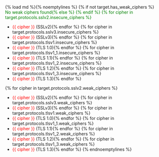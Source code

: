 {% load md %}{% noemptylines %}
{% if not target.has_weak_ciphers %}
<span style="color: green">No weak ciphers found{% else %}
{% endif %}
{% for cipher in target.protocols.sslv2.insecure_ciphers %}
 * <span style="color: red">{{ cipher }}</span> (SSLv2){% endfor %}
{% for cipher in target.protocols.sslv3.insecure_ciphers %}
 * <span style="color: red">{{ cipher }}</span> (SSLv3){% endfor %}
{% for cipher in target.protocols.tlsv1.insecure_ciphers %}
 * <span style="color: red">{{ cipher }}</span> (TLS 1.0){% endfor %}
{% for cipher in target.protocols.tlsv1_1.insecure_ciphers %}
 * <span style="color: red">{{ cipher }}</span> (TLS 1.1){% endfor %}
{% for cipher in target.protocols.tlsv1_2.insecure_ciphers %}
 * <span style="color: red">{{ cipher }}</span> (TLS 1.2){% endfor %}
{% for cipher in target.protocols.tlsv1_3.insecure_ciphers %}
 * <span style="color: red">{{ cipher }}</span> (TLS 1.3){% endfor %}

{% for cipher in target.protocols.sslv2.weak_ciphers %}
 * <span style="color: red">{{ cipher }}</span> (SSLv2){% endfor %}
{% for cipher in target.protocols.sslv3.weak_ciphers %}
 * <span style="color: red">{{ cipher }}</span> (SSLv3){% endfor %}
{% for cipher in target.protocols.tlsv1.weak_ciphers %}
 * <span style="color: red">{{ cipher }}</span> (TLS 1.0){% endfor %}
{% for cipher in target.protocols.tlsv1_1.weak_ciphers %}
 * <span style="color: red">{{ cipher }}</span> (TLS 1.1){% endfor %}
{% for cipher in target.protocols.tlsv1_2.weak_ciphers %}
 * <span style="color: red">{{ cipher }}</span> (TLS 1.2){% endfor %}
{% for cipher in target.protocols.tlsv1_3.weak_ciphers %}
 * <span style="color: red">{{ cipher }}</span> (TLS 1.3){% endfor %}
{% endnoemptylines %}
